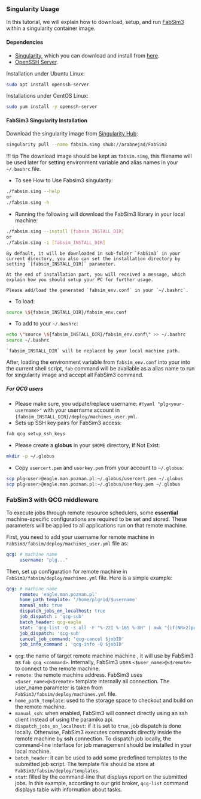 

### Singularity Usage

In this tutorial, we will explain how to download, setup, and run [FabSim3](https://github.com/djgroen/FabSim3) within a singularity container image.

#### Dependencies
* [Singularity](https://www.sylabs.io/), which you can download and install from [here](https://www.sylabs.io/guides/3.0/user-guide/installation.html).
* [OpenSSH Server](https://www.openssh.com/).

Installation under Ubuntu Linux:
```sh
sudo apt install openssh-server
```
Installations under CentOS Linux:
```sh
sudo yum install -y openssh-server
```
#### FabSim3 Singularity Installation
Download the singularity image from [Singularity Hub](https://singularity-hub.org/):
```sh
singularity pull --name fabsim.simg shub://arabnejad/FabSim3
```
!!! tip
	The download image should be kept as `fabsim.simg`, this filename will be used later for setting environment variable and alias names in your `~/.bashrc` file.

* To see How to Use Fabsim3 singularity:
```sh
./fabsim.simg --help
or
./fabsim.simg -h
```

* Running the following will download the FabSim3 library in your local machine:
```sh
./fabsim.simg --install [fabsim_INSTALL_DIR]
or
./fabsim.simg -i [fabsim_INSTALL_DIR]
```

	By default, it will be downloaded in sub-folder `FabSim3` in your current directory, you also can set the installation directory by setting `[fabsim_INSTALL_DIR]` parameter.

	At the end of installation part, you will received a message, which explain how you should setup your PC for further usage.

	Please add/load the generated `fabsim_env.conf` in your `~/.bashrc`.

* To load:
```sh
source \${fabsim_INSTALL_DIR}/fabsim_env.conf
```

* To add to your `~/.bashrc`:
```sh
echo \"source \${fabsim_INSTALL_DIR}/fabsim_env.conf\" >> ~/.bashrc
source ~/.bashrc
```
	`fabsim_INSTALL_DIR` will be replaced by your local machine path.

After, loading the environment variable from `fabsim_env.conf` into your into the current shell script, `fab` command will be available as a alias name to run for singularity image and accept all FabSim3 command.	

##### For QCG users

* Please make sure, you udpate/replace username: `#!yaml "plg<your-username>"` with your username account in `{fabsim_INSTALL_DIR}/deploy/machines_user.yml`.
* Sets up SSH key pairs for FabSim3 access:
```sh
fab qcg setup_ssh_keys
```
* Please create a **globus** in your `$HOME` directory, If Not Exist:
```sh
mkdir -p ~/.globus
```
* Copy `usercert.pem` and `userkey.pem` from your account to `~/.globus`:
```sh
scp plg<user>@eagle.man.poznan.pl:~/.globus/usercert.pem ~/.globus
scp plg<user>@eagle.man.poznan.pl:~/.globus/userkey.pem ~/.globus
```

### FabSim3 with QCG middleware

To execute jobs through remote resource schedulers, some **essential** machine-specific configurations are required to be set and stored. These parameters will be applied to all applications run on that remote machine.

First, you need to add your username for remote machine in `FabSim3/fabsim/deploy/machines_user.yml` file as:
```yaml
qcg: # machine name
     username: "plg..."
```     
Then, set up configuration for remote machine in `FabSim3/fabsim/deploy/machines.yml` file. Here is a simple example:
```yaml
qcg: # machine name
     remote: 'eagle.man.poznan.pl'
     home_path_template: '/home/plgrid/$username'
     manual_ssh: true
     dispatch_jobs_on_localhost: true
     job_dispatch : 'qcg-sub'
     batch_header: qcg-eagle
     stat: 'qcg-list -Q -s all -F "%-22I %-16S %-8H" | awk "{if(NR>2)print}"'
     job_dispatch: 'qcg-sub'
     cancel_job_command: 'qcg-cancel $jobID'
     job_info_command : 'qcg-info -Q $jobID'
```

* `qcg`: the name of target remote machine machine , it will use by FabSim3 as `fab qcg <command>`. Internally, FabSim3 uses `<$user_name>@<$remote>` to connect to the remote machine.
* `remote`: the remote machine address. FabSim3 uses `<$user_name>@<$remote>` template internally all connection. The user_name parameter is taken from `FabSim3/fabsim/deploy/machines.yml` file.
* `home_path_template`: used to the storage space to checkout and build on the remote machine.
* `manual_ssh`: when enabled, FabSim3 will connect directly using an ssh client instead of using the paramiko api.
* `dispatch_jobs_on_localhost`: if it is set to `true`, job dispatch is done locally. Otherwise, FabSim3 executes commands directly inside the remote machine by **ssh** connection. To dispatch job locally, the command-line interface for job management should be installed in your local machine.
* `batch_header`: it can be used to add some predefined templates to the submitted job script. The template file should be store at `FabSim3/fabsim/deploy/templates`.
* `stat`: filled by the command-line that displays report on the submitted jobs. In this example, according to our grid broker, `qcg-list` command displays table with information about tasks.
